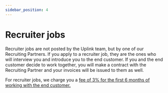```yaml
---
sidebar_position: 4
---
```


# Recruiter jobs

Recruiter jobs are not posted by the Uplink team, but by one of our Recruiting Partners. If you apply to a recruiter job, they are the ones who will interview you and introduce you to the end customer. If you and the end customer decide to work together, you will make a contract with the Recruiting Partner and your invoices will be issued to them as well.

For recruiter jobs, we charge you a [fee of 3% for the first 6 months of working with the end customer.](our-fee.md)
